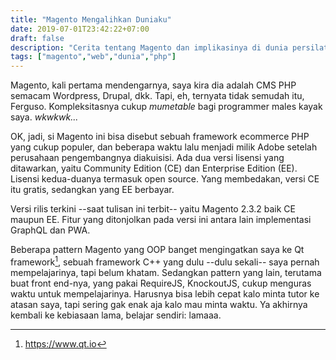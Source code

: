 ```yaml
---
title: "Magento Mengalihkan Duniaku"
date: 2019-07-01T23:42:22+07:00
draft: false
description: "Cerita tentang Magento dan implikasinya di dunia persilatan"
tags: ["magento","web","dunia","php"]
---
```


Magento, kali pertama mendengarnya, saya kira dia adalah CMS PHP semacam
Wordpress, Drupal, dkk. Tapi, eh, ternyata tidak semudah itu, Ferguso.
Kompleksitasnya cukup _mumetable_ bagi programmer males kayak saya.
_wkwkwk..._<!--more-->

OK, jadi, si Magento ini bisa disebut sebuah framework ecommerce PHP
yang cukup populer, dan beberapa waktu lalu menjadi milik Adobe setelah
perusahaan pengembangnya diakuisisi. Ada dua versi lisensi yang 
ditawarkan, yaitu Community Edition (CE) dan Enterprise Edition (EE).
Lisensi kedua-duanya termasuk open source.
Yang membedakan, versi CE itu gratis, sedangkan yang EE berbayar.

Versi rilis terkini --saat tulisan ini terbit-- yaitu Magento 2.3.2 baik CE maupun EE.
Fitur yang ditonjolkan pada versi ini antara lain implementasi GraphQL dan PWA.

Beberapa pattern Magento yang OOP banget mengingatkan saya ke Qt framework[^1],
sebuah framework C++ yang dulu --dulu sekali-- saya pernah mempelajarinya, tapi belum khatam. Sedangkan pattern yang lain, terutama buat
front end-nya, yang pakai RequireJS, KnockoutJS, cukup menguras
waktu untuk mempelajarinya. Harusnya bisa lebih cepat kalo minta tutor
ke atasan saya, tapi sering gak enak aja kalo mau minta waktu.
Ya akhirnya kembali ke kebiasaan lama, belajar sendiri: lamaaa.

[^1]: https://www.qt.io